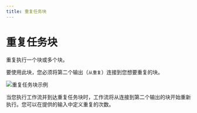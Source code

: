 ```yaml
---
title: 重复任务块
---
```


# 重复任务块

重复执行一个块或多个块。

要使用此块，您必须将第二个输出（`从重复`）连接到您想要重复的块。

![重复任务块示例](https://s3.ap-southeast-1.amazonaws.com/automa-pub/i/2024/12/03/mdowf-u8.png)

当您执行工作流并到达重复任务块时，工作流将从连接到第二个输出的块开始重新执行。您可以在提供的输入中定义重复的次数。